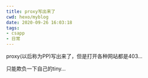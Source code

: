 ```yaml
---
title: proxy写出来了
cwd: hexo/myblog
date: 2020-09-26 16:03:18
tags:
- csapp
- 日常
---
```


proxy\(以后称为PP\)写出来了，但是打开各种网站都是403...

只能欺负一下自己的tiny...

